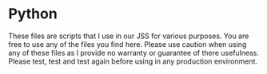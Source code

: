 # Python

These files are scripts that I use in our JSS for various purposes. You are free to use any of the files you find here. Please use caution when using any of these files as I provide no warranty or guarantee of there usefulness. Please test, test and test again before using in any production environment.
